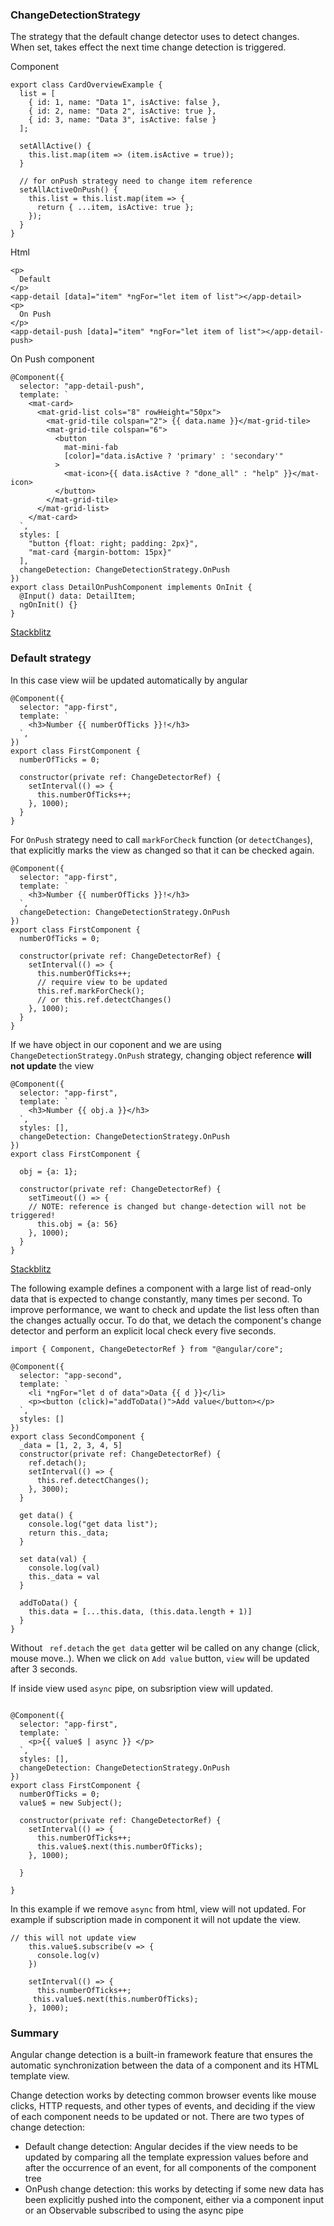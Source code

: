 ### ChangeDetectionStrategy
The strategy that the default change detector uses to detect changes. When set, takes effect the next time change detection is triggered.

Component
```
export class CardOverviewExample {
  list = [
    { id: 1, name: "Data 1", isActive: false },
    { id: 2, name: "Data 2", isActive: true },
    { id: 3, name: "Data 3", isActive: false }
  ];

  setAllActive() {
    this.list.map(item => (item.isActive = true));
  }

  // for onPush strategy need to change item reference
  setAllActiveOnPush() {
    this.list = this.list.map(item => {
      return { ...item, isActive: true };
    });
  }
}
```

Html 
```
<p>
  Default
</p>
<app-detail [data]="item" *ngFor="let item of list"></app-detail>
<p>
  On Push
</p>
<app-detail-push [data]="item" *ngFor="let item of list"></app-detail-push>

```

On Push component
```
@Component({
  selector: "app-detail-push",
  template: `
    <mat-card>
      <mat-grid-list cols="8" rowHeight="50px">
        <mat-grid-tile colspan="2"> {{ data.name }}</mat-grid-tile>
        <mat-grid-tile colspan="6">
          <button
            mat-mini-fab
            [color]="data.isActive ? 'primary' : 'secondary'"
          >
            <mat-icon>{{ data.isActive ? "done_all" : "help" }}</mat-icon>
          </button>
        </mat-grid-tile>
      </mat-grid-list>
    </mat-card>
  `,
  styles: [
    "button {float: right; padding: 2px}",
    "mat-card {margin-bottom: 15px}"
  ],
  changeDetection: ChangeDetectionStrategy.OnPush
})
export class DetailOnPushComponent implements OnInit {
  @Input() data: DetailItem;
  ngOnInit() {}
}
```

[Stackblitz](https://stackblitz.com/edit/a-detect-changes?file=src/app/detail-on-push.component.ts)

### Default strategy
In this case view wiil be updated automatically by angular
```
@Component({
  selector: "app-first",
  template: `
    <h3>Number {{ numberOfTicks }}!</h3>
  `,
})
export class FirstComponent {
  numberOfTicks = 0;

  constructor(private ref: ChangeDetectorRef) {
    setInterval(() => {
      this.numberOfTicks++;
    }, 1000);
  }
}
```

For `OnPush` strategy need to call `markForCheck` function (or `detectChanges`), that explicitly marks the view as changed so that it can be checked again.
```
@Component({
  selector: "app-first",
  template: `
    <h3>Number {{ numberOfTicks }}!</h3>
  `,
  changeDetection: ChangeDetectionStrategy.OnPush
})
export class FirstComponent {
  numberOfTicks = 0;

  constructor(private ref: ChangeDetectorRef) {
    setInterval(() => {
      this.numberOfTicks++;
      // require view to be updated
      this.ref.markForCheck();
      // or this.ref.detectChanges()
    }, 1000);
  }
}
```
If we have object in our coponent and we are using `ChangeDetectionStrategy.OnPush` strategy, changing object reference **will not update** the view
```
@Component({
  selector: "app-first",
  template: `
    <h3>Number {{ obj.a }}</h3>
  `,
  styles: [],
  changeDetection: ChangeDetectionStrategy.OnPush
})
export class FirstComponent {

  obj = {a: 1};

  constructor(private ref: ChangeDetectorRef) {
    setTimeout(() => {
    // NOTE: reference is changed but change-detection will not be triggered!
      this.obj = {a: 56}
    }, 1000);
  }
}

```

[Stackblitz](https://stackblitz.com/edit/angular-change-detector?file=src/app/first.component.ts)

The following example defines a component with a large list of read-only data that is expected to change constantly, many times per second. To improve performance, we want to check and update the list less often than the changes actually occur. To do that, we detach the component's change detector and perform an explicit local check every five seconds. 
```
import { Component, ChangeDetectorRef } from "@angular/core";

@Component({
  selector: "app-second",
  template: `
    <li *ngFor="let d of data">Data {{ d }}</li>
    <p><button (click)="addToData()">Add value</button></p>
  `,
  styles: []
})
export class SecondComponent {
  _data = [1, 2, 3, 4, 5]
  constructor(private ref: ChangeDetectorRef) {
    ref.detach();
    setInterval(() => {
      this.ref.detectChanges();
    }, 3000);
  }

  get data() {
    console.log("get data list");
    return this._data;
  }

  set data(val) {
    console.log(val)
    this._data = val
  }

  addToData() {
    this.data = [...this.data, (this.data.length + 1)]
  }
}

```
Without ` ref.detach` the  `get data` getter wil be called on any change (click, mouse move..). When we click on `Add value` button, `view` will be updated after 3 seconds.

If inside view used `async` pipe, on subsription view will updated.

```

@Component({
  selector: "app-first",
  template: `
    <p>{{ value$ | async }} </p>
  `,
  styles: [],
  changeDetection: ChangeDetectionStrategy.OnPush
})
export class FirstComponent {
  numberOfTicks = 0;
  value$ = new Subject();

  constructor(private ref: ChangeDetectorRef) {    
    setInterval(() => {
      this.numberOfTicks++;
      this.value$.next(this.numberOfTicks);
    }, 1000);
    
  }

}
```
In this example if we remove `async` from html, view will not updated. For example if subscription made in component it will not update the view.
```
// this will not update view
    this.value$.subscribe(v => {
      console.log(v)
    })

    setInterval(() => {
      this.numberOfTicks++;
     this.value$.next(this.numberOfTicks);
    }, 1000);
```

### Summary
Angular change detection is a built-in framework feature that ensures the automatic synchronization between the data of a component and its HTML template view.

Change detection works by detecting common browser events like mouse clicks, HTTP requests, and other types of events, and deciding if the view of each component needs to be updated or not.
There are two types of change detection:

- Default change detection: Angular decides if the view needs to be updated by comparing all the template expression values before and after the occurrence of an event, for all components of the component tree
- OnPush change detection: this works by detecting if some new data has been explicitly pushed into the component, either via a component input or an Observable subscribed to using the async pipe
